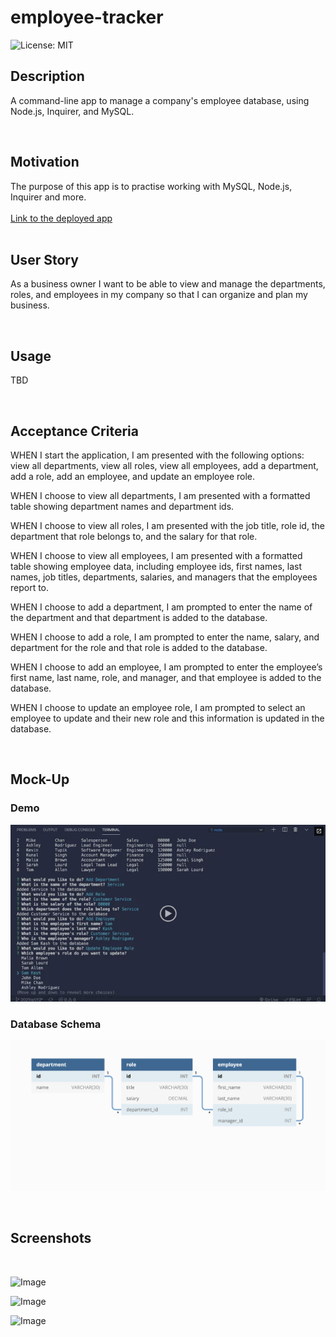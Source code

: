 # employee-tracker

![License: MIT](https://img.shields.io/badge/License-MIT-yellow.svg)

## Description

A command-line app to manage a company's employee database, using Node.js, Inquirer, and MySQL.

<br>

## Motivation

The purpose of this app is to practise working with MySQL, Node.js, Inquirer and more.
<br>
<br>
[Link to the deployed app](https://)
<br>
<br>

## User Story

As a business owner I want to be able to view and manage the departments, roles, and employees in my company so that I can organize and plan my business.

<br>

## Usage

TBD

<br>

## Acceptance Criteria

WHEN I start the application, I am presented with the following options: view all departments, view all roles, view all employees, add a department, add a role, add an employee, and update an employee role.

WHEN I choose to view all departments, I am presented with a formatted table showing department names and department ids.

WHEN I choose to view all roles, I am presented with the job title, role id, the department that role belongs to, and the salary for that role.

WHEN I choose to view all employees, I am presented with a formatted table showing employee data, including employee ids, first names, last names, job titles, departments, salaries, and managers that the employees report to.

WHEN I choose to add a department, I am prompted to enter the name of the department and that department is added to the database.

WHEN I choose to add a role, I am prompted to enter the name, salary, and department for the role and that role is added to the database.

WHEN I choose to add an employee, I am prompted to enter the employee’s first name, last name, role, and manager, and that employee is added to the database.

WHEN I choose to update an employee role, I am prompted to select an employee to update and their new role and this information is updated in the database.

<br>

## Mock-Up

### Demo

![Image](./images/12-sql-video-thumbnail.png)
<br>

### Database Schema

![Image](./images/sql-demo-01.png)

<br>

## Screenshots

<br>

![Image](./abc.png)

![Image](./)

![Image](./)

